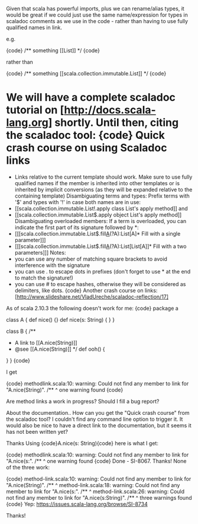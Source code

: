 Given that scala has powerful imports, plus we can rename/alias types, it would be great if we could just use the same name/expression for types in scaladoc comments as we use in the code - rather than having to use fully qualified names in link.

e.g.

{code}
/** something [[List]] */
{code}

rather than


{code}
/** something [[scala.collection.immutable.List]] */
{code}

We will have a complete scaladoc tutorial on [http://docs.scala-lang.org] shortly. Until then, citing the scaladoc tool:
{code}
Quick crash course on using Scaladoc links
==========================================
 - Links relative to the current template should work. Make sure to use fully qualified names 
if the member is inherited into other templates or is inherited by implicit conversions (as 
they will be expanded relative to the containing template)
Disambiguating terms and types: Prefix terms with '$' and types with '!' in case both names are in use:
 - [[scala.collection.immutable.List!.apply class List's apply method]] and
 - [[scala.collection.immutable.List$.apply object List's apply method]]
Disambiguating overloaded members: If a term is overloaded, you can indicate the first part of its signature followed by *:
 - [[[scala.collection.immutable.List$.fill[A](Int)(?A):List[A]* Fill with a single parameter]]]
 - [[[scala.collection.immutable.List$.fill[A](Int,Int)(?A):List[List[A]]* Fill with a two parameters]]]
Notes: 
 - you can use any number of matching square brackets to avoid interference with the signature
 - you can use \. to escape dots in prefixes (don't forget to use * at the end to match the signature!)
 - you can use \# to escape hashes, otherwise they will be considered as delimiters, like dots.
{code}
Another crash course on links: [http://www.slideshare.net/VladUreche/scaladoc-reflection/17]

As of scala 2.10.3 the following doesn't work for me:
{code}
package a

class A {
  def nice() {}
  def nice(s: String) {
  }
}

class B {
  /**
   * A link to [[A.nice(String)]]
   * @see [[A.nice(String)]]
   */
  def ooh() {

  }
}
{code}

I get 

{code}
methodlink.scala:10: warning: Could not find any member to link for "A.nice(String)".
  /**
  ^
one warning found
{code}

Are method links a work in progress? Should I fill a bug report?

About the documentation..
How can you get the "Quick crash course" from the scaladoc tool? I couldn't find any command line option to trigger it.
It would also be nice to have a direct link to the documentation, but it seems it has not been written yet? 

Thanks
Using {code}A.nice(s: String){code} here is what I get:

{code}
methodlink.scala:10: warning: Could not find any member to link for "A.nice(s:".
  /**
  ^
one warning found
{code}
Done - SI-8067.  Thanks!
None of the three work:

{code}
method-link.scala:10: warning: Could not find any member to link for "A.nice(String)".
  /**
  ^
method-link.scala:18: warning: Could not find any member to link for "A.nice(s:".
  /**
  ^
method-link.scala:26: warning: Could not find any member to link for "A.nice(s:String)".
  /**
  ^
three warnings found
{code}
Yep: https://issues.scala-lang.org/browse/SI-8734

Thanks!

